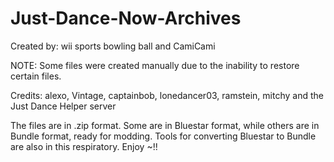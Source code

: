# Just-Dance-Now-Archives
Created by: wii sports bowling ball and CamiCami

NOTE: Some files were created manually due to the inability to restore certain files.

Credits: alexo, Vintage, captainbob, lonedancer03, ramstein, mitchy and the Just Dance Helper server

The files are in .zip format. Some are in Bluestar format, while others are in Bundle format, ready for modding.
Tools for converting Bluestar to Bundle are also in this respiratory.
Enjoy ~!!
